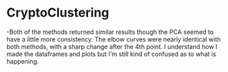 # CryptoClustering

-Both of the methods returned similar results though the PCA seemed to have a little more consistency. The elbow curves were nearly identical with both methods, with a sharp change after the 4th point. I understand how I made the dataframes and plots but I'm still kind of confused as to what is happening.